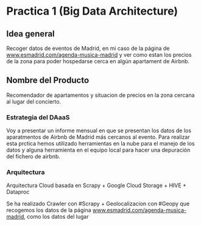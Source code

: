 # Practica 1 (Big Data Architecture)
## Idea general
Recoger datos de eventos de Madrid, en mi caso de la página de www.esmadrid.com/agenda-musica-madrid y ver como estan los precios de la zona para poder hospedarse cerca en algún apartament de Airbnb.

## Nombre del Producto
Recomendador de apartamentos y situacion de precios en la zona cercana al lugar del concierto.

### Estrategia del DAaaS
Voy a presentar un informe mensual en que se presentan los datos de los aparatmentos de Airbnb de Madrid más cercanos al evento. Para realizar esta prctica hemos utilizado herramientas en la nube para el manejo de los datos y alguna herramienta en el equipo local para hacer una depuración del fichero de airbnb.

### Arquitectura

Arquitectura Cloud basada en Scrapy + Google Cloud Storage + HIVE + Dataproc

Se ha realizado Crawler con #Scrapy + Geolocalizacion con #Geopy que recogemos los datos de la página www.esmadrid.com/agenda-musica-madrid, como los datos del lugar 

